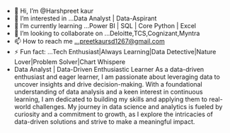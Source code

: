 - 👋 Hi, I’m @Harshpreet kaur
- 👀 I’m interested in ...Data Analyst | Data-Aspirant
- 🌱 I’m currently learning ...Power BI | SQL | Core Python | Excel
- 💞️ I’m looking to collaborate on ...Deloitte,TCS,Cognizant,Myntra
- 📫 How to reach me ...preetkaursd1267@gmail.com
- ⚡ Fun fact: ...Tech Enthusiast|Always Learning|Data Detective|Nature Lover|Problem Solver|Chart Whispere
-  Data Analyst | Data-Driven Enthusiastic Learner 
As a data-driven enthusiast and eager learner, I am passionate about leveraging data to uncover insights and drive decision-making. With a foundational understanding of data analysis and a keen interest in continuous learning, I am dedicated to building my skills and applying them to real-world challenges. My journey in data science and analytics is fueled by curiosity and a commitment to growth, as I explore the intricacies of data-driven solutions and strive to make a meaningful impact.

